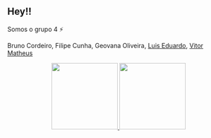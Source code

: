 ## Hey!!

Somos o grupo 4 ⚡

Bruno Cordeiro, Filipe Cunha, Geovana Oliveira, [Luis Eduardo](https://github.com/luiseduardobastos), [Vitor Matheus](https://github.com/vito0182)

<div align="center">
  <a href="https://github.com/grupo-4-aut">
  <img height="150em" src="https://github-readme-stats.vercel.app/api/top-langs/?username=grupo-4-aut&layout=compact&langs_count=7&theme=dark"/>
  <img height="150em" src="https://github-readme-stats.vercel.app/api?username=grupo-4-aut&show_icons=true&theme=dark&include_all_commits=true&count_private=true"/>
</div>
